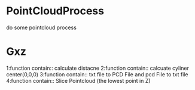 # PointCloudProcess
do some pointcloud process 
# Gxz
1:function contain:: calculate distacne
2:function contain:: calcuate cyliner center(0,0,0)
3:function contain:: txt file to PCD File  and pcd File to txt file 
4:function contain:: Slice Pointcloud (the lowest point in Z)
